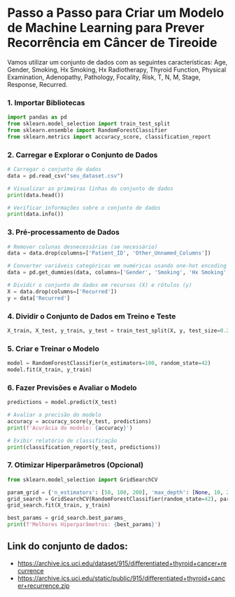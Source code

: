 # Passo a Passo para Criar um Modelo de Machine Learning para Prever Recorrência em Câncer de Tireoide

Vamos utilizar um conjunto de dados com as seguintes características: Age, Gender, Smoking, Hx Smoking, Hx Radiotherapy, Thyroid Function, Physical Examination, Adenopathy, Pathology, Focality, Risk, T, N, M, Stage, Response, Recurred.

### 1. Importar Bibliotecas

```python
import pandas as pd
from sklearn.model_selection import train_test_split
from sklearn.ensemble import RandomForestClassifier
from sklearn.metrics import accuracy_score, classification_report
```

### 2. Carregar e Explorar o Conjunto de Dados

```python
# Carregar o conjunto de dados
data = pd.read_csv("seu_dataset.csv")

# Visualizar as primeiras linhas do conjunto de dados
print(data.head())

# Verificar informações sobre o conjunto de dados
print(data.info())
```

### 3. Pré-processamento de Dados

```python
# Remover colunas desnecessárias (se necessário)
data = data.drop(columns=['Patient_ID', 'Other_Unnamed_Columns'])

# Converter variáveis categóricas em numéricas usando one-hot encoding
data = pd.get_dummies(data, columns=['Gender', 'Smoking', 'Hx Smoking', 'Hx Radiotherapy', 'Thyroid Function', 'Physical Examination', 'Adenopathy', 'Pathology', 'Focality', 'Risk', 'Stage', 'Response'])

# Dividir o conjunto de dados em recursos (X) e rótulos (y)
X = data.drop(columns=['Recurred'])
y = data['Recurred']
```

### 4. Dividir o Conjunto de Dados em Treino e Teste

```python
X_train, X_test, y_train, y_test = train_test_split(X, y, test_size=0.2, random_state=42)
```

### 5. Criar e Treinar o Modelo

```python
model = RandomForestClassifier(n_estimators=100, random_state=42)
model.fit(X_train, y_train)
```

### 6. Fazer Previsões e Avaliar o Modelo

```python
predictions = model.predict(X_test)

# Avaliar a precisão do modelo
accuracy = accuracy_score(y_test, predictions)
print(f'Acurácia do modelo: {accuracy}')

# Exibir relatório de classificação
print(classification_report(y_test, predictions))
```

### 7. Otimizar Hiperparâmetros (Opcional)

```python
from sklearn.model_selection import GridSearchCV

param_grid = {'n_estimators': [50, 100, 200], 'max_depth': [None, 10, 20]}
grid_search = GridSearchCV(RandomForestClassifier(random_state=42), param_grid, cv=3)
grid_search.fit(X_train, y_train)

best_params = grid_search.best_params_
print(f'Melhores Hiperparâmetros: {best_params}')
```

## Link do conjunto de dados:
- https://archive.ics.uci.edu/dataset/915/differentiated+thyroid+cancer+recurrence
- https://archive.ics.uci.edu/static/public/915/differentiated+thyroid+cancer+recurrence.zip